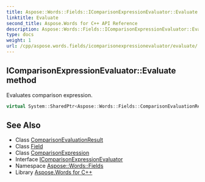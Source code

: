 ```yaml
---
title: Aspose::Words::Fields::IComparisonExpressionEvaluator::Evaluate method
linktitle: Evaluate
second_title: Aspose.Words for C++ API Reference
description: Aspose::Words::Fields::IComparisonExpressionEvaluator::Evaluate method. Evaluates comparison expression in C++.
type: docs
weight: 1
url: /cpp/aspose.words.fields/icomparisonexpressionevaluator/evaluate/
---
```

## IComparisonExpressionEvaluator::Evaluate method


Evaluates comparison expression.

```cpp
virtual System::SharedPtr<Aspose::Words::Fields::ComparisonEvaluationResult> Aspose::Words::Fields::IComparisonExpressionEvaluator::Evaluate(System::SharedPtr<Aspose::Words::Fields::Field> field, System::SharedPtr<Aspose::Words::Fields::ComparisonExpression> expression)=0
```

## See Also

* Class [ComparisonEvaluationResult](../../comparisonevaluationresult/)
* Class [Field](../../field/)
* Class [ComparisonExpression](../../comparisonexpression/)
* Interface [IComparisonExpressionEvaluator](../)
* Namespace [Aspose::Words::Fields](../../)
* Library [Aspose.Words for C++](../../../)
